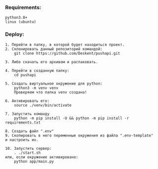 ### Requirements:
    python3.8+
    linux (ubuntu)

### Deploy:
    
    1. Перейти в папку, в которой будет находиться проект.
    2. Склонировать данный репозиторий командой:
        git clone https://github.com/Deskent/pushapi.git

    3. Либо скачать его архивом и распаковать.    

    4. Перейти в созданную папку:
        cd pushapi

    5. Создать виртуальное окружение для python:
        python3 -m venv venv
        Проверяем что папка venv создана!

    6. Активировать его:
        source ./venv/bin/activate

    7. Запустить команду  
        python -m pip install -U && python -m pip install -r requirements.txt

    8. Создать файл ".env"
    9. Скопировать в него переменные окружения из файла ".env-template"
    и настроить их.

    10. Запустить сервер:
        . ./start.sh
    или, если окружение активировано:
        python app/main.py